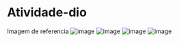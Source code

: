 # Atividade-dio
Imagem de referencia 
![image](https://github.com/LrdxL/atividade-dio/assets/81310551/1feb2447-2ae3-4bb1-b887-d2707b6137a1)
![image](https://github.com/LrdxL/atividade-dio/assets/81310551/3d27ac0d-44ee-47a2-b5cb-80911880b0d9)
![image](https://github.com/LrdxL/atividade-dio/assets/81310551/50e624a5-9b63-491b-8062-44fac7c3dfc5)
![image](https://github.com/LrdxL/atividade-dio/assets/81310551/0f8e96ab-79e4-4c53-b4a0-f522c525af52)


